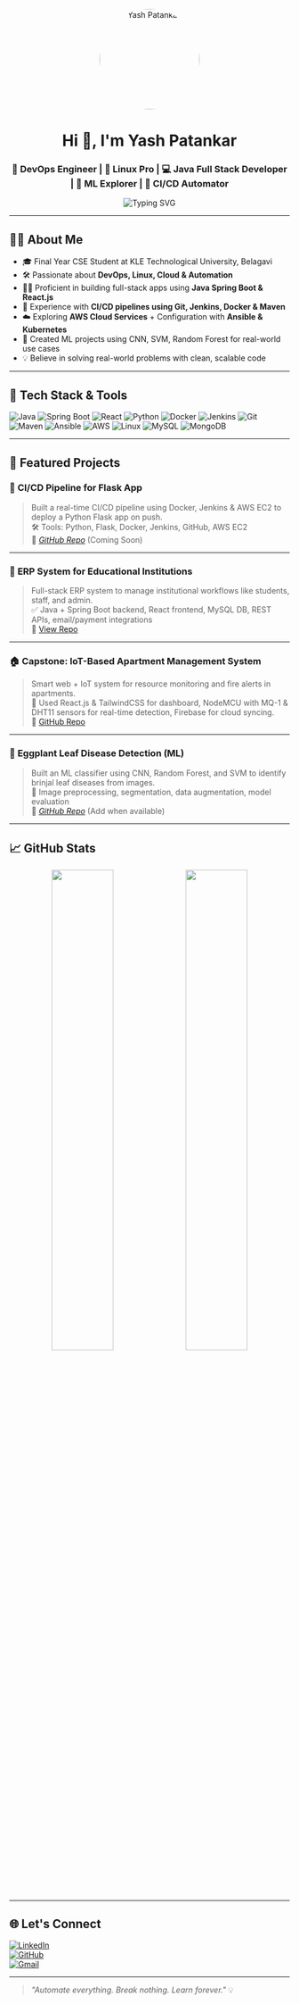 <p align="center">
  <img src="https://avatars.githubusercontent.com/u/105369334?v=4" width="180" height="180" style="border-radius:50%" alt="Yash Patankar" />
</p>

<h1 align="center">Hi 👋, I'm Yash Patankar</h1>
<h3 align="center">🚀 DevOps Engineer | 🐧 Linux Pro | 💻 Java Full Stack Developer | 🤖 ML Explorer | 🔄 CI/CD Automator</h3>

<p align="center">
  <img src="https://readme-typing-svg.demolab.com?font=Fira+Code&size=22&pause=1000&color=00F7FF&center=true&width=460&lines=Final+Year+CSE+Student+%40KLE+Tech;DevOps+%7C+CI%2FCD+%7C+AWS+%7C+Linux;Java+%2B+SpringBoot+%2B+React+Developer;Machine+Learning+%7C+Cloud+Projects;Lifelong+Learner+%7C+Tech+Problem+Solver" alt="Typing SVG" />
</p>

---

## 🧑‍💻 About Me

- 🎓 Final Year CSE Student at KLE Technological University, Belagavi  
- 🛠️ Passionate about **DevOps, Linux, Cloud & Automation**  
- 👨‍💻 Proficient in building full-stack apps using **Java Spring Boot & React.js**  
- 🔧 Experience with **CI/CD pipelines using Git, Jenkins, Docker & Maven**  
- ☁️ Exploring **AWS Cloud Services** + Configuration with **Ansible & Kubernetes**  
- 🤖 Created ML projects using CNN, SVM, Random Forest for real-world use cases  
- 💡 Believe in solving real-world problems with clean, scalable code  

---

## 🚀 Tech Stack & Tools

![Java](https://img.shields.io/badge/Java-ED8B00?style=for-the-badge&logo=java&logoColor=white)
![Spring Boot](https://img.shields.io/badge/SpringBoot-6DB33F?style=for-the-badge&logo=spring-boot)
![React](https://img.shields.io/badge/React-20232A?style=for-the-badge&logo=react)
![Python](https://img.shields.io/badge/Python-3776AB?style=for-the-badge&logo=python)
![Docker](https://img.shields.io/badge/Docker-2496ED?style=for-the-badge&logo=docker)
![Jenkins](https://img.shields.io/badge/Jenkins-D24939?style=for-the-badge&logo=jenkins)
![Git](https://img.shields.io/badge/Git-F05032?style=for-the-badge&logo=git&logoColor=white)
![Maven](https://img.shields.io/badge/Maven-C71A36?style=for-the-badge&logo=apache-maven)
![Ansible](https://img.shields.io/badge/Ansible-EE0000?style=for-the-badge&logo=ansible&logoColor=white)
![AWS](https://img.shields.io/badge/AWS-FF9900?style=for-the-badge&logo=amazon-aws)
![Linux](https://img.shields.io/badge/Linux-FCC624?style=for-the-badge&logo=linux)
![MySQL](https://img.shields.io/badge/MySQL-4479A1?style=for-the-badge&logo=mysql)
![MongoDB](https://img.shields.io/badge/MongoDB-4EA94B?style=for-the-badge&logo=mongodb)

---

## 💼 Featured Projects

### 🚧 **CI/CD Pipeline for Flask App**
> Built a real-time CI/CD pipeline using Docker, Jenkins & AWS EC2 to deploy a Python Flask app on push.  
🛠️ Tools: Python, Flask, Docker, Jenkins, GitHub, AWS EC2  
📎 *[GitHub Repo](#)* (Coming Soon)

---

### 🧾 **ERP System for Educational Institutions**
> Full-stack ERP system to manage institutional workflows like students, staff, and admin.  
✅ Java + Spring Boot backend, React frontend, MySQL DB, REST APIs, email/payment integrations  
📎 [View Repo](https://github.com/YashsPatankar/erp.cse.org)

---

### 🏠 **Capstone: IoT-Based Apartment Management System**
> Smart web + IoT system for resource monitoring and fire alerts in apartments.  
🚨 Used React.js & TailwindCSS for dashboard, NodeMCU with MQ-1 & DHT11 sensors for real-time detection, Firebase for cloud syncing.  
📎 [GitHub Repo](https://github.com/YashsPatankar/kleiotapp1)

---

### 🍃 **Eggplant Leaf Disease Detection (ML)**
> Built an ML classifier using CNN, Random Forest, and SVM to identify brinjal leaf diseases from images.  
🧠 Image preprocessing, segmentation, data augmentation, model evaluation  
📎 *[GitHub Repo](#)* (Add when available)

---

## 📈 GitHub Stats

<p align="center">
  <img src="https://github-readme-stats.vercel.app/api?username=YashsPatankar&show_icons=true&theme=radical" width="47%" />
  <img src="https://streak-stats.demolab.com?user=YashsPatankar&theme=radical&hide_border=false" width="47%" />
</p>

---

## 🌐 Let's Connect

[![LinkedIn](https://img.shields.io/badge/LinkedIn-blue?style=flat&logo=linkedin&labelColor=blue)](https://linkedin.com/in/yashpatankar86)  
[![GitHub](https://img.shields.io/badge/GitHub-000?style=flat&logo=github&logoColor=white)](https://github.com/YashsPatankar)  
[![Gmail](https://img.shields.io/badge/Gmail-D14836?style=flat&logo=gmail&logoColor=white)](mailto:yashpatankar86@gmail.com)

---

> _"Automate everything. Break nothing. Learn forever."_ 💡
